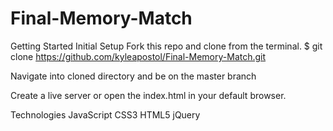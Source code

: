 # Final-Memory-Match

Getting Started
Initial Setup
Fork this repo and clone from the terminal.
$ git clone https://github.com/kyleapostol/Final-Memory-Match.git

Navigate into cloned directory and be on the master branch

Create a live server or open the index.html in your default browser.

Technologies
JavaScript
CSS3
HTML5
jQuery
